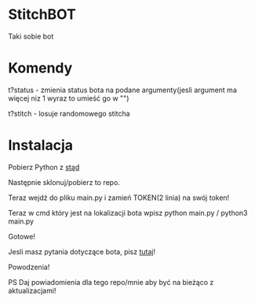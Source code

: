 # StitchBOT
Taki sobie bot
# Komendy
t?status - zmienia status bota na podane argumenty(jesli argument ma więcej niz 1 wyraz to umieść go w "")

t?stitch - losuje randomowego stitcha
# Instalacja
Pobierz Python z [stąd](https://python.org/)

Następnie sklonuj/pobierz to repo.

Teraz wejdź do pliku main.py i zamień TOKEN(2 linia) na swój token!

Teraz w cmd który jest na lokalizacji bota wpisz python main.py / python3 main.py

Gotowe!

Jesli masz pytania dotyczące bota, pisz [tutaj](https://github.com/reksio2947LOL/StitchBOT/issues)!

Powodzenia!


PS Daj powiadomienia dla tego repo/mnie aby być na bieżąco z aktualizacjami!
